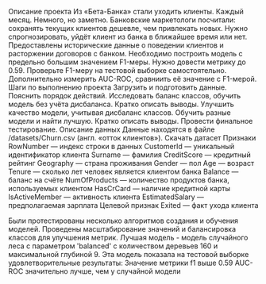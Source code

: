 Описание проекта
Из «Бета-Банка» стали уходить клиенты. Каждый месяц. Немного, но заметно. Банковские маркетологи посчитали: сохранять текущих клиентов дешевле, чем привлекать новых.
Нужно спрогнозировать, уйдёт клиент из банка в ближайшее время или нет. Предоставлены исторические данные о поведении клиентов и расторжении договоров с банком. 
Необходимо построить модель с предельно большим значением F1-меры. Нужно довести метрику до 0.59. Проверьте F1-меру на тестовой выборке самостоятельно.
Дополнительно измерить AUC-ROC, сравниить её значение с F1-мерой.
Шаги по выполнению проекта
		Загрузить и подготовить данные. Пояснить порядок действий.
		Исследовать баланс классов, обучить модель без учёта дисбаланса. Кратко описать выводы.
		Улучшить качество модели, учитывая дисбаланс классов. Обучить разные модели и найти лучшую. Кратко описать выводы.
		Провести финальное тестирование.
Описание данных
Данные находятся в файле /datasets/Churn.csv (англ. «отток клиентов»). Скачать датасет
Признаки
		RowNumber — индекс строки в данных
		CustomerId — уникальный идентификатор клиента
		Surname — фамилия
		CreditScore — кредитный рейтинг
		Geography — страна проживания
		Gender — пол
		Age — возраст
		Tenure — сколько лет человек является клиентом банка
		Balance — баланс на счёте
		NumOfProducts — количество продуктов банка, используемых клиентом
		HasCrCard — наличие кредитной карты
		IsActiveMember — активность клиента
		EstimatedSalary — предполагаемая зарплата
Целевой признак
		Exited — факт ухода клиента

Были протестированы несколько алгоритмов создания и обучения моделей.
Проведены масштабирование значений и балансировка классов для улучшения метрик.
Лучшая модель - модель случайного леса с параметром 'balanced' с количеством деревьев 160 и максимальной глубиной 9.
Эта модель показала на тестовой выборке удовлетворительные результаты:
Значение метрики f1 выше 0.59
AUC-ROC значительно лучше, чем у случайной модели